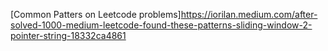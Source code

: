 [Common Patters on Leetcode problems]https://iorilan.medium.com/after-solved-1000-medium-leetcode-found-these-patterns-sliding-window-2-pointer-string-18332ca4861


